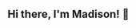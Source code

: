 ## Hi there, I'm Madison! 👋

<!--
**MadisonFernandez/MadisonFernandez** is a ✨ _special_ ✨ repository because its `README.md` (this file) appears on your GitHub profile.

Get to know me:

- 🔭 I’m a WRTC major and Digital Studies Minor at James Madison University
- 🌱 I’m currently learning HTML language, data analysis techniques, and content management systems
- 👯 I’m looking to collaborate on digital content projects, research writing, and data-driven storytelling
- 🤔 I’m looking for help with improving my coding skills and building stronger technical projects
- 💬 Ask me about ...
- 📫 How to reach me: email me at madisonrae654@gmail.com, or visit my linkedin profile @madison-fernandez
- ⚡ Fun fact: I'm a photographer! I love landscape photography and group photoshoots
-->
<!--
